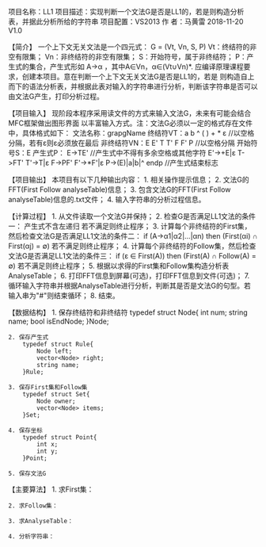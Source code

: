 ﻿项目名称：LL1
项目描述：实现判断一个文法G是否是LL1的，若是则构造分析表，并据此分析所给的字符串
项目配置：VS2013
作   者：马黄雷 2018-11-20 V1.0

【简介】
	一个上下文无关文法是一个四元式： G = (Vt, Vn, S, P)
		Vt：终结符的非空有限集；
		Vn：非终结符的非空有限集；
		S：开始符号，属于非终结符；
		P：产生式的集合，产生式形如 A->α ，其中A∈Vn，α∈(Vt∪Vn)*.
	应编译原理课程要求，创建本项目。意在判断一个上下文无关文法G是否是LL1的，若是
则构造自上而下的语法分析表，并根据此表对输入的字符串进行分析，判断该字符串是否可以
由文法G产生，打印分析过程。

【项目输入】
	现阶段本程序采用读文件的方式来输入文法G，未来有可能会结合MFC框架做出图形界面
以丰富输入方式。注：文法G必须以一定的格式存在文件中，具体格式如下：
		文法名称：grapgName
		终结符VT：a b ^ ( ) + * ε	//以空格分隔，若有ε则ε必须放在最后
		非终结符VN：E E' T T' F F' P		//以空格分隔
		开始符号S：E
		产生式P：
		E->TE'		//产生式中不得有多余空格或其他字符
		E'->+E|ε
		T->FT'
		T'->T|ε
		F->PF'
		F'->*F'|ε
		P->(E)|a|b|^
		endp		//产生式结束标志

【项目输出】
	本项目有以下几种输出内容：
		1. 相关操作提示信息；
		2. 文法G的FFT(First Follow analyseTable)信息；
		3. 包含文法G的FFT(First Follow analyseTable)信息的.txt文件；
		4. 输入字符串的分析过程信息。

【计算过程】
	1. 从文件读取一个文法G并保持；
	2. 检查G是否满足LL1文法的条件一：
			产生式不含左递归
		若不满足则终止程序；
	3. 计算每个非终结符的First集，然后检查文法G是否满足LL1文法的条件二：
			if (A->α1|α2|...|αn) then (First(αi) ∩ First(αj) = ∅)
		若不满足则终止程序；
	4. 计算每个非终结符的Follow集，然后检查文法G是否满足LL1文法的条件三：
			if (ε ∈ First(A)) then (First(A) ∩ Follow(A) = ∅)
		若不满足则终止程序；
	5. 根据以求得的First集和Follow集构造分析表AnalyseTable；
	6. 打印FFT信息到屏幕(可选)，打印FFT信息到文件(可选)；
	7. 循环输入字符串并根据AnalyseTable进行分析，判断其是否是文法G的句型。若输入串为"#"则结束循环；
	8. 结束。

【数据结构】
	1. 保存终结符和非终结符
		typedef struct Node{
			int num;
			string name;
			bool isEndNode;
		}Node;

	2. 保存产生式
		typedef struct Rule{
			Node left;
			vector<Node> right;
			string name;
		}Rule;

	3. 保存First集和Follow集
		typedef struct Set{
			Node owner;
			vector<Node> items;
		}Set;

	4. 保存坐标
		typedef struct Point{
			int x;
			int y;
		}Point;

	5. 保存文法G

【主要算法】
	1. 求First集：

	2. 求Follow集：

	3. 求AnalyseTable：

	4. 分析字符串：
